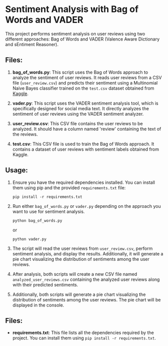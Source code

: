 
# Sentiment Analysis with Bag of Words and VADER

This project performs sentiment analysis on user reviews using two different approaches: Bag of Words and VADER (Valence Aware Dictionary and sEntiment Reasoner).

## Files:

1. **bag_of_words.py**: This script uses the Bag of Words approach to analyze the sentiment of user reviews. It reads user reviews from a CSV file (`user_review.csv`) and predicts their sentiment using a Multinomial Naive Bayes classifier trained on the `test.csv` dataset obtained from [Kaggle](https://www.kaggle.com/datasets/abhi8923shriv/sentiment-analysis-dataset).

2. **vader.py**: This script uses the VADER sentiment analysis tool, which is specifically designed for social media text. It directly analyzes the sentiment of user reviews using the VADER sentiment analyzer.

3. **user_review.csv**: This CSV file contains the user reviews to be analyzed. It should have a column named 'review' containing the text of the reviews.

4. **test.csv**: This CSV file is used to train the Bag of Words approach. It contains a dataset of user reviews with sentiment labels obtained from Kaggle.

## Usage:

1. Ensure you have the required dependencies installed. You can install them using pip and the provided `requirements.txt` file:

    ```
    pip install -r requirements.txt
    ```

2. Run either `bag_of_words.py` or `vader.py` depending on the approach you want to use for sentiment analysis.

    ```
    python bag_of_words.py
    ```

    or

    ```
    python vader.py
    ```

3. The script will read the user reviews from `user_review.csv`, perform sentiment analysis, and display the results. Additionally, it will generate a pie chart visualizing the distribution of sentiments among the user reviews.

4. After analysis, both scripts will create a new CSV file named `analyzed_user_reviews.csv` containing the analyzed user reviews along with their predicted sentiments.

5. Additionally, both scripts will generate a pie chart visualizing the distribution of sentiments among the user reviews. The pie chart will be displayed in the console.

## Files:

- **requirements.txt**: This file lists all the dependencies required by the project. You can install them using `pip install -r requirements.txt`.